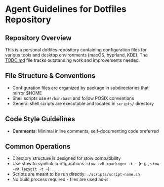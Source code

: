 # Agent Guidelines for Dotfiles Repository

## Repository Overview

This is a personal dotfiles repository containing configuration files for various tools and desktop environments (macOS, hyprland, KDE). The [TODO.md](TODO.md) file tracks outstanding work and improvements needed.

## File Structure & Conventions

- Configuration files are organized by package in subdirectories that mirror $HOME
- Shell scripts use `#!/bin/bash` and follow POSIX conventions
- General shell scripts are executable and located in `scripts/` directory

## Code Style Guidelines

- **Comments**: Minimal inline comments, self-documenting code preferred

## Common Operations

- Directory structure is designed for stow compatibility
- Use stow to symlink configurations: `stow -vR <package> -t ~` (e.g., `stow -vR lazygit -t ~`)
- Scripts are meant to be run directly: `./scripts/script-name.sh`
- No build process required - files are used as-is
